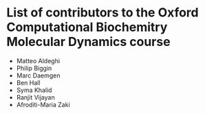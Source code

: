 # List of contributors to the Oxford Computational Biochemitry Molecular Dynamics course

- Matteo Aldeghi
- Philip Biggin
- Marc Daemgen
- Ben Hall
- Syma Khalid
- Ranjit Vijayan
- Afroditi-Maria Zaki
